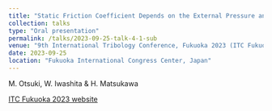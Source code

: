 ```yaml
---
title: "Static Friction Coefficient Depends on the External Pressure and Block Shape Due to Precursor Slip: Finite Element Simulation"
collection: talks
type: "Oral presentation"
permalink: /talks/2023-09-25-talk-4-1-sub
venue: "9th International Tribology Conference, Fukuoka 2023 (ITC Fukuoka 2023)"
date: 2023-09-25
location: "Fukuoka International Congress Center, Japan"
---
```

M. Otsuki, W. Iwashita & H. Matsukawa

[ITC Fukuoka 2023 website](https://www.itc2023.jp/)
